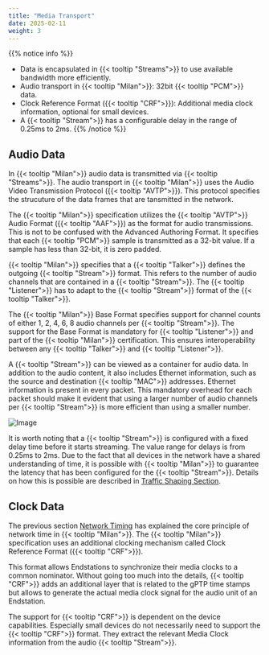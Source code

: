 ```yaml
---
title: "Media Transport"
date: 2025-02-11
weight: 3
---
```


{{% notice info %}}
- Data is encapsulated in {{< tooltip "Streams">}} to use available bandwidth more efficiently.
- Audio transport in {{< tooltip "Milan">}}: 32bit {{< tooltip "PCM">}} data.
- Clock Reference Format ({{< tooltip "CRF">}}): Additional media clock information, optional for small devices.
- A {{< tooltip "Stream">}} has a configurable delay in the range of 0.25ms to 2ms.
{{% /notice %}}

## Audio Data

In {{< tooltip "Milan">}} audio data is transmitted via {{< tooltip "Streams">}}. The audio transport in {{< tooltip "Milan">}} uses the Audio Video Transmission Protocol ({{< tooltip "AVTP">}}). This protocol specifies the strucuture of the data frames that are tansmitted in the network.

The {{< tooltip "Milan">}} specification utilizes the {{< tooltip "AVTP">}} Audio Format ({{< tooltip "AAF">}}) as the format for audio transmissions. This is not to be confused with the Advanced Authoring Format. It specifies that each {{< tooltip "PCM">}} sample is transmitted as a 32-bit value. If a sample has less than 32-bit, it is zero padded.

{{< tooltip "Milan">}} specifies that a {{< tooltip "Talker">}} defines the outgoing {{< tooltip "Stream">}} format. This refers to the number of audio channels that are contained in a {{< tooltip "Stream">}}. The {{< tooltip "Listener">}} has to adapt to the {{< tooltip "Stream">}} format of the {{< tooltip "Talker">}}.

The {{< tooltip "Milan">}} Base Format specifies support for channel counts of either 1, 2, 4, 6, 8 audio channels per {{< tooltip "Stream">}}. The support for the Base Format is mandatory for {{< tooltip "Listener">}} and part of the {{< tooltip "Milan">}} certification. This ensures interoperability between any {{< tooltip "Talker">}} and {{< tooltip "Listener">}}.

<div class="text-image-container">
  <div class="text">
    <p>A {{< tooltip "Stream">}} can be viewed as a container for audio data. In addition to the audio content, it also includes Ethernet information, such as the source and destination {{< tooltip "MAC">}} addresses. Ethernet information is present in every packet. This mandatory overhead for each packet should make it evident that using a larger number of audio channels per {{< tooltip "Stream">}} is more efficient than using a smaller number.</p>
  </div>
  <div class="image">
    <img src="/images/Stream-format.drawio.svg" alt="Image" style="max-width: 100%; height: auto;">
  </div>
</div>

It is worth noting that a {{< tooltip "Stream">}} is configured with a fixed delay time before it starts streaming. The value range for delays is from 0.25ms to 2ms. Due to the fact that all devices in the network have a shared understanding of time, it is possible with {{< tooltip "Milan">}} to guarantee the latency that has been configured for the {{< tooltip "Stream">}}. Details on how this is possible are described in [Traffic Shaping Section](../traffic-shaping/_index.md).

## Clock Data

The previous section [Network Timing](../network-timing/_index.md) has explained the core principle of network time in {{< tooltip "Milan">}}. The {{< tooltip "Milan">}} specification uses an additional clocking mechanism called Clock Reference Format ({{< tooltip "CRF">}}).

This format allows Endstations to synchronize their media clocks to a common nominator. Without going too much into the details, {{< tooltip "CRF">}} adds an additional layer that is related to the gPTP time stamps but allows to generate the actual media clock signal for the audio unit of an Endstation.

The support for {{< tooltip "CRF">}} is dependent on the device capabilities. Especially small devices do not necessarily need to support the {{< tooltip "CRF">}} format. They extract the relevant Media Clock information from the audio {{< tooltip "Stream">}}.